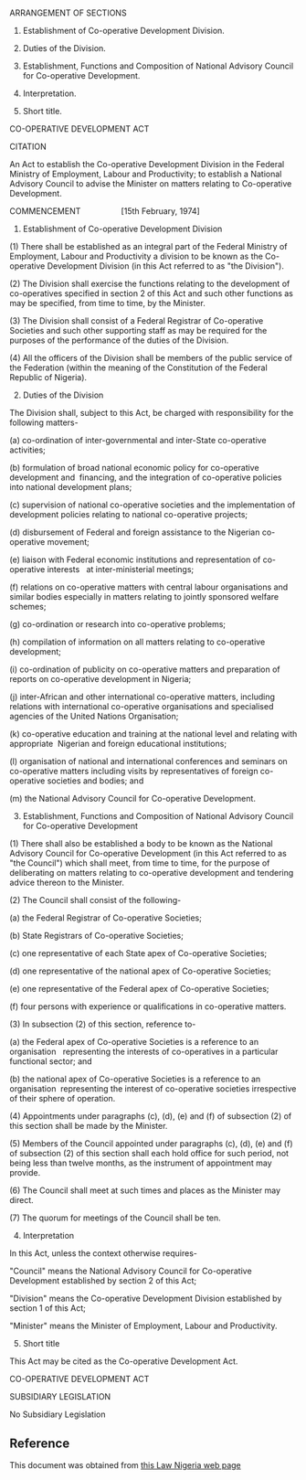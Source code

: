 # 

ARRANGEMENT OF SECTIONS

1. Establishment of Co-operative Development Division.

2. Duties of the Division.

3. Establishment, Functions and Composition of National Advisory Council for Co-operative Development.

4. Interpretation.

5. Short title.

CO-OPERATIVE DEVELOPMENT ACT

CITATION

An Act to establish the Co-operative Development Division in the Federal Ministry of Employment, Labour and Productivity; to establish a National Advisory Council to advise the Minister on matters relating to Co-operative Development.

COMMENCEMENT                  [15th February, 1974]

1. Establishment of Co-operative Development Division

(1) There shall be established as an integral part of the Federal Ministry of Employment, Labour and Productivity a division to be known as the Co-operative Development Division (in this Act referred to as "the Division").

(2) The Division shall exercise the functions relating to the development of co-operatives specified in section 2 of this Act and such other functions as may be specified, from time to time, by the Minister.

(3) The Division shall consist of a Federal Registrar of Co-operative Societies and such other supporting staff as may be required for the purposes of the performance of the duties of the Division.

(4) All the officers of the Division shall be members of the public service of the Federation (within the meaning of the Constitution of the Federal Republic of Nigeria).

2. Duties of the Division

The Division shall, subject to this Act, be charged with responsibility for the following matters-

(a) co-ordination of inter-governmental and inter-State co-operative activities;

(b) formulation of broad national economic policy for co-operative development and  financing, and the integration of co-operative policies into national development plans;

(c) supervision of national co-operative societies and the implementation of development policies relating to national co-operative projects;

(d) disbursement of Federal and foreign assistance to the Nigerian co-operative movement;

(e) liaison with Federal economic institutions and representation of co-operative interests   at inter-ministerial meetings;

(f) relations on co-operative matters with central labour organisations and similar bodies especially in matters relating to jointly sponsored welfare schemes;

(g) co-ordination or research into co-operative problems;

(h) compilation of information on all matters relating to co-operative development;

(i) co-ordination of publicity on co-operative matters and preparation of reports on co-operative development in Nigeria;

(j) inter-African and other international co-operative matters, including relations with international co-operative organisations and specialised agencies of the United Nations Organisation;

(k) co-operative education and training at the national level and relating with appropriate  Nigerian and foreign educational institutions;

(l) organisation of national and international conferences and seminars on co-operative matters including visits by representatives of foreign co-operative societies and bodies; and

(m) the National Advisory Council for Co-operative Development.

3. Establishment, Functions and Composition of National Advisory Council for Co-operative Development

(1) There shall also be established a body to be known as the National Advisory Council for Co-operative Development (in this Act referred to as "the Council") which shall meet, from time to time, for the purpose of deliberating on matters relating to co-operative development and tendering advice thereon to the Minister.

(2) The Council shall consist of the following-

(a) the Federal Registrar of Co-operative Societies;

(b) State Registrars of Co-operative Societies;

(c) one representative of each State apex of Co-operative Societies;

(d) one representative of the national apex of Co-operative Societies;

(e) one representative of the Federal apex of Co-operative Societies;

(f) four persons with experience or qualifications in co-operative matters.

(3) In subsection (2) of this section, reference to-

(a) the Federal apex of Co-operative Societies is a reference to an organisation   representing the interests of co-operatives in a particular functional sector; and

(b) the national apex of Co-operative Societies is a reference to an organisation  representing the interest of co-operative societies irrespective of their sphere of operation.

(4) Appointments under paragraphs (c), (d), (e) and (f) of subsection (2) of this section shall be made by the Minister.

(5) Members of the Council appointed under paragraphs (c), (d), (e) and (f) of subsection (2) of this section shall each hold office for such period, not being less than twelve months, as the instrument of appointment may provide.

(6) The Council shall meet at such times and places as the Minister may direct.

(7) The quorum for meetings of the Council shall be ten.

4. Interpretation

In this Act, unless the context otherwise requires-

"Council" means the National Advisory Council for Co-operative Development established by section 2 of this Act;

"Division" means the Co-operative Development Division established by section 1 of this Act;

"Minister" means the Minister of Employment, Labour and Productivity.

5. Short title

This Act may be cited as the Co-operative Development Act.

CO-OPERATIVE DEVELOPMENT ACT

SUBSIDIARY LEGISLATION

No Subsidiary Legislation

## Reference

This document was obtained from [this Law Nigeria web page](http://www.lawnigeria.com/LFN/C/Co-operative-Development-Act.php)
